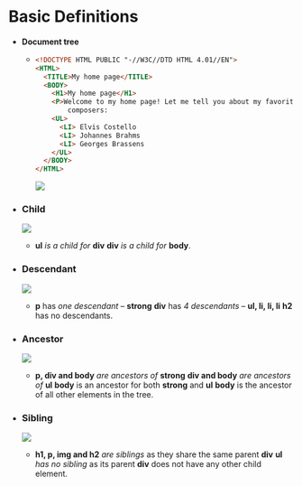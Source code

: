 # Basic Definitions

* **Document tree**

  * ```HTML
    <!DOCTYPE HTML PUBLIC "-//W3C//DTD HTML 4.01//EN">
    <HTML>   
      <TITLE>My home page</TITLE>
      <BODY>
        <H1>My home page</H1>
        <P>Welcome to my home page! Let me tell you about my favorite
    		composers:
        <UL>
          <LI> Elvis Costello
          <LI> Johannes Brahms
          <LI> Georges Brassens
        </UL>
      </BODY>
    </HTML>
    ```

    ![](https://www.w3.org/TR/CSS21/images/doctree.png)

* ###  **Child**

  ![](https://sebastian.expert/wp-content/uploads/2015/01/hierarchy_tags_parent.png)

  * **ul** *is a child for* **div**
    **div** *is a child for* **body**.

* ### **Descendant**

  ![](https://sebastian.expert/wp-content/uploads/2015/01/hierarchy_tags_Descendant.png)

  * **p** has *one descendant* – **strong**
    **div** has *4 descendants* – **ul, li, li, li**
    **h2** has no descendants.

* ### **Ancestor**

  ![](https://sebastian.expert/wp-content/uploads/2015/01/hierarchy_tags_Ancestor.png)

  * **p, div and body** *are ancestors of* **strong**
    **div and body** *are ancestors of* **ul**
    **body** is an ancestor for both **strong** and **ul**
    **body** is the ancestor of all other elements in the tree.

* ### **Sibling**

  ![](https://sebastian.expert/wp-content/uploads/2015/01/hierarchy_tags_Siblings.png)

  * **h1, p, img and h2** *are siblings* as they share the same parent **div**
    **ul** *has no sibling* as its parent **div** does not have any other child element.